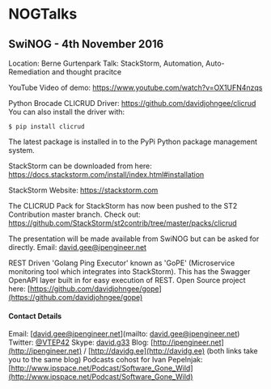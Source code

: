 # NOGTalks


## SwiNOG - 4th November 2016
Location: Berne Gurtenpark
Talk: StackStorm, Automation, Auto-Remediation and thought pracitce

YouTube Video of demo: https://www.youtube.com/watch?v=OX1UFN4nzqs

Python Brocade CLICRUD Driver: https://github.com/davidjohngee/clicrud
You can also install the driver with:

```$ pip install clicrud```

The latest package is installed in to the PyPi Python package management system.

StackStorm can be downloaded from here: https://docs.stackstorm.com/install/index.html#installation

StackStorm Website: https://stackstorm.com

The CLICRUD Pack for StackStorm has now been pushed to the ST2 Contribution master branch.
Check out: https://github.com/StackStorm/st2contrib/tree/master/packs/clicrud

The presentation will be made available from SwiNOG but can be asked for directly. Email: david.gee@ipengineer.net

REST Driven 'Golang Ping Executor' known as 'GoPE' (Microservice monitoring tool which integrates into StackStorm).
This has the Swagger OpenAPI layer built in for easy execution of REST.
Open Source project here: [https://github.com/davidjohngee/gope](https://github.com/davidjohngee/gope)


#### Contact Details
Email:	[david.gee@ipengineer.net](mailto: david.gee@ipengineer.net)
Twitter:	[@VTEP42](https://twitter.com/vtep42)
Skype:	[david.g33](skype:david.g33?call)
Blog:	[http://ipengineer.net](http://ipengineer.net) / [http://davidg.ee](http://davidg.ee) (both links take you to the same blog)
Podcasts cohost for Ivan Pepelnjak:	[http://www.ipspace.net/Podcast/Software_Gone_Wild](http://www.ipspace.net/Podcast/Software_Gone_Wild)
